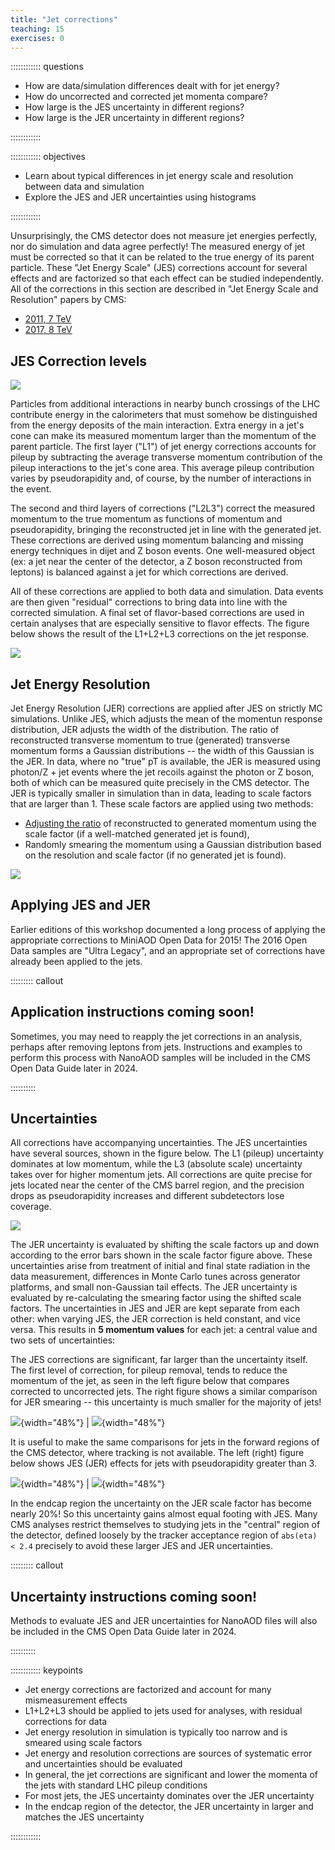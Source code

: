 ```yaml
---
title: "Jet corrections"
teaching: 15
exercises: 0
---
```


:::::::::::: questions

- How are data/simulation differences dealt with for jet energy?
- How do uncorrected and corrected jet momenta compare?
- How large is the JES uncertainty in different regions?
- How large is the JER uncertainty in different regions?

::::::::::::

:::::::::::: objectives

- Learn about typical differences in jet energy scale and resolution between data and simulation
- Explore the JES and JER uncertainties using histograms

::::::::::::


Unsurprisingly, the CMS detector does not measure jet energies perfectly, nor
do simulation and data agree perfectly! The measured energy of jet must be
corrected so that it can be related to the true energy of its parent particle.
These "Jet Energy Scale" (JES) corrections account for several effects and are factorized so that each
effect can be studied independently. All of the corrections in this section are described
in "Jet Energy Scale and Resolution" papers by CMS:
 * [2011, 7 TeV](https://arxiv.org/pdf/1107.4277.pdf)
 * [2017, 8 TeV](https://arxiv.org/abs/1607.03663)

## JES Correction levels

![](fig/correctionFlow.PNG)

Particles from additional interactions in nearby bunch crossings of the LHC contribute energy in the calorimeters that must somehow be distinguished from the
energy deposits of the main interaction. Extra energy in a jet's cone can make its measured momentum larger than the momentum of the parent particle.
The first layer ("L1") of jet energy corrections accounts for pileup by subtracting the average transverse momentum contribution of the pileup interactions to
the jet's cone area. This average pileup contribution varies by pseudorapidity and, of course, by the number of interactions in the event. 

The second and third layers of corrections ("L2L3") correct the measured momentum to the true momentum as functions of momentum and pseudorapidity, bringing
the reconstructed jet in line with the generated jet. These corrections are derived using momentum balancing and missing energy techniques in dijet and Z
boson events. One well-measured object (ex: a jet near the center of the detector, a Z boson reconstructed from leptons) is balanced against a jet for which
corrections are derived.

All of these corrections are applied to both data and simulation. Data events are then given "residual" corrections to bring data into line with the corrected
simulation. A final set of flavor-based corrections are used in certain analyses that are especially sensitive to flavor effects.
The figure below shows the result of the L1+L2+L3 corrections on the jet response.

![](fig/responseFlow.PNG)

## Jet Energy Resolution

Jet Energy Resolution (JER) corrections are applied after JES on strictly MC simulations. Unlike JES, which adjusts the mean of the momentun response distribution, JER adjusts the width of the distribution. The ratio of reconstructed transverse momentum to true (generated) transverse momentum forms a Gaussian distributions -- the width of this Gaussian is the JER. In data, where no "true" pT is available, the JER is measured using photon/Z + jet events where the jet recoils against the photon or Z boson, both of which can be measured quite precisely in the CMS detector. The JER is typically smaller in simulation than in data, leading to scale factors that are larger than 1. These scale factors are applied using two methods:
 * [Adjusting the ratio](https://oaktrust.library.tamu.edu/handle/1969.1/173472) of reconstructed to generated momentum using the scale factor (if a well-matched generated jet is found),
 * Randomly smearing the momentum using a Gaussian distribution based on the resolution and scale factor (if no generated jet is found).

![](fig/jerfactors.JPG)

## Applying JES and JER

Earlier editions of this workshop documented a long process of applying the appropriate corrections to MiniAOD Open Data for 2015! The 2016 Open Data samples are "Ultra Legacy", and an appropriate set of corrections have already been applied to the jets.

::::::::: callout

## Application instructions coming soon!

Sometimes, you may need to reapply the jet corrections in an analysis, perhaps after removing leptons from jets. Instructions and examples to perform this process with NanoAOD samples will be included in the CMS Open Data Guide later in 2024.

::::::::::

## Uncertainties

All corrections have accompanying uncertainties. The JES uncertainties have several sources, shown in the figure below. The L1 (pileup) uncertainty dominates at low momentum,
while the L3 (absolute scale) uncertainty takes over for higher momentum jets. All corrections are quite precise for
jets located near the center of the CMS barrel region, and the precision drops as pseudorapidity increases and different
subdetectors lose coverage. 

![](fig/uncertainties.PNG)

The JER uncertainty is evaluated by shifting the scale factors up and down according to the error bars shown in the scale factor figure above. These uncertainties arise from treatment of initial and final state radiation in the data measurement, differences in Monte Carlo tunes across generator platforms, and small non-Gaussian tail effects.
The JER uncertainty is evaluated by re-calculating the smearing factor using the shifted scale factors. The uncertainties in JES and JER are kept separate from each other: when varying JES, the JER correction is held constant, and vice versa. This results in **5 momentum values** for each jet: a central value and two sets of uncertainties:

The JES corrections are significant, far larger than the uncertainty itself. The first level of correction, for pileup removal, tends to reduce the momentum of the jet, as seen in the left figure below that compares corrected to uncorrected jets. The right figure shows a similar comparison for JER smearing -- this uncertainty is much smaller for the majority of jets!

![](fig/jetPtUncorrCorrJEC_highstat.JPG){width="48%"} | ![](fig/jetPtUncorrCorrJER_highstat.JPG){width="48%"}

It is useful to make the same comparisons for jets in the forward regions of the CMS detector, where tracking is not available. The left (right) figure below shows JES (JER) effects for jets with pseudorapidity greater than 3. 

![](fig/jetPtUncorrCorrJEC_forward.JPG){width="48%"} | ![](fig/jetPtUncorrCorrJER_forward.JPG){width="48%"}

In the endcap region the uncertainty on the JER scale factor has become nearly 20%! So this uncertainty gains almost equal footing with JES.
Many CMS analyses restrict themselves to studying jets in the "central" region of the detector, defined loosely by the tracker acceptance region of `abs(eta) < 2.4` precisely to
avoid these larger JES and JER uncertainties.

::::::::: callout

## Uncertainty instructions coming soon!

Methods to evaluate JES and JER uncertainties for NanoAOD files will also be included in the CMS Open Data Guide later in 2024.

::::::::::

:::::::::::: keypoints

- Jet energy corrections are factorized and account for many mismeasurement effects
- L1+L2+L3 should be applied to jets used for analyses, with residual corrections for data
- Jet energy resolution in simulation is typically too narrow and is smeared using scale factors
- Jet energy and resolution corrections are sources of systematic error and uncertainties should be evaluated
- In general, the jet corrections are significant and lower the momenta of the jets with standard LHC pileup conditions
- For most jets, the JES uncertainty dominates over the JER uncertainty
- In the endcap region of the detector, the JER uncertainty in larger and matches the JES uncertainty

::::::::::::
